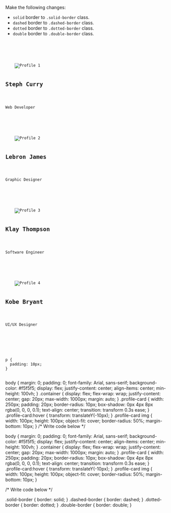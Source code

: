 Make the following changes:
- `solid` border to `.solid-border` class.
- `dashed` border to `.dashed-border` class.
- `dotted` border to `.dotted-border` class.
- `double` border to `.double-border` class.

<codeblock language="css" type="exercise" testMode="fixedInput">
<code>
<panel language="html">
<div class="container">
  <div class="profile-card solid-border">
    <img src="https://ucarecdn.com/2fe9b5bf-5012-4854-8cd8-587f84b03334/" alt="Profile 1">
    <h2>Steph Curry</h2>
    <p>Web Developer</p>
  </div>
  <div class="profile-card dashed-border">
    <img src="https://ucarecdn.com/dbe695df-f170-4b4a-873f-2f1a36e76870/" alt="Profile 2">
    <h2>Lebron James</h2>
    <p>Graphic Designer</p>
  </div>
  <div class="profile-card dotted-border">
    <img src="https://ucarecdn.com/dbe695df-f170-4b4a-873f-2f1a36e76870/" alt="Profile 3">
    <h2>Klay Thompson</h2>
    <p>Software Engineer</p>
  </div>
  <div class="profile-card double-border">
    <img src="https://ucarecdn.com/2fe9b5bf-5012-4854-8cd8-587f84b03334/" alt="Profile 4">
    <h2>Kobe Bryant</h2>
    <p>UI/UX Designer</p>
  </div>
</div>
</panel>
<panel language="css">
p {
  padding: 10px;
}
</panel>
</code>

body {
  margin: 0;
  padding: 0;
  font-family: Arial, sans-serif;
  background-color: #f5f5f5;
  display: flex;
  justify-content: center;
  align-items: center;
  min-height: 100vh;
}
.container {
  display: flex;
  flex-wrap: wrap;
  justify-content: center;
  gap: 20px;
  max-width: 1000px;
  margin: auto;
}
.profile-card {
  width: 250px;
  padding: 20px;
  border-radius: 10px;
  box-shadow: 0px 4px 8px rgba(0, 0, 0, 0.1);
  text-align: center;
  transition: transform 0.3s ease;
}
.profile-card:hover {
  transform: translateY(-10px);
}
.profile-card img {
  width: 100px;
  height: 100px;
  object-fit: cover;
  border-radius: 50%;
  margin-bottom: 10px;
}
/* Write code below */
<solution>

body {
  margin: 0;
  padding: 0;
  font-family: Arial, sans-serif;
  background-color: #f5f5f5;
  display: flex;
  justify-content: center;
  align-items: center;
  min-height: 100vh;
}
.container {
  display: flex;
  flex-wrap: wrap;
  justify-content: center;
  gap: 20px;
  max-width: 1000px;
  margin: auto;
}
.profile-card {
  width: 250px;
  padding: 20px;
  border-radius: 10px;
  box-shadow: 0px 4px 8px rgba(0, 0, 0, 0.1);
  text-align: center;
  transition: transform 0.3s ease;
}
.profile-card:hover {
  transform: translateY(-10px);
}
.profile-card img {
  width: 100px;
  height: 100px;
  object-fit: cover;
  border-radius: 50%;
  margin-bottom: 10px;
}

/* Write code below */

.solid-border {
  border: solid;
}
.dashed-border {
  border: dashed;
}
.dotted-border {
  border: dotted;
}
.double-border {
  border: double;
}
</solution>
</codeblock>